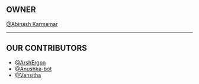 ## OWNER
[@Abinash Karmamar](https://www.linkedin.com/in/codeabinash/)

---

## OUR CONTRIBUTORS

* [@ArshErgon](https://github.com/ArshErgon)
* [@Anushka-bot](https://github.com/Anushka-bot)
* [@Vansitha](https://github.com/Vansitha)